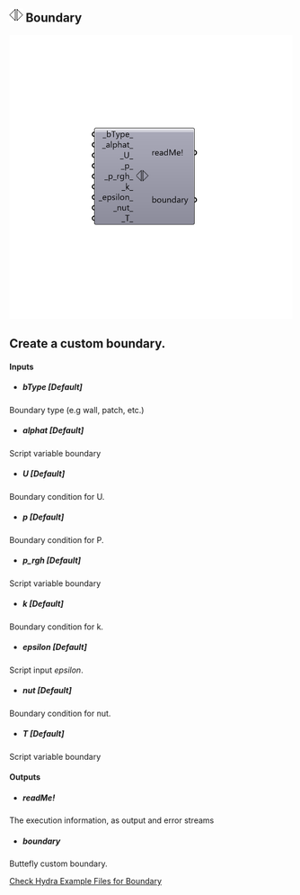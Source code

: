 ## ![](../../images/icons/Boundary.png) Boundary

![](../../images/components/Boundary.png)

Create a custom boundary.
 -

#### Inputs
* ##### bType [Default]
Boundary type (e.g wall, patch, etc.)
* ##### alphat [Default]
Script variable boundary
* ##### U [Default]
Boundary condition for U.
* ##### p [Default]
Boundary condition for P.
* ##### p_rgh [Default]
Script variable boundary
* ##### k [Default]
Boundary condition for k.
* ##### epsilon [Default]
Script input _epsilon_.
* ##### nut [Default]
Boundary condition for nut.
* ##### T [Default]
Script variable boundary

#### Outputs
* ##### readMe!
The execution information, as output and error streams
* ##### boundary
Buttefly custom boundary.


[Check Hydra Example Files for Boundary](https://hydrashare.github.io/hydra/index.html?keywords=Butterfly_Boundary)
